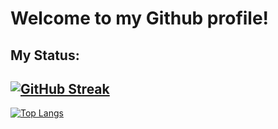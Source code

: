 # Welcome to my Github profile!

## My Status:
[![GitHub Streak](https://github-readme-streak-stats.herokuapp.com/?user=DozNaka&theme=highcontrast)](https://git.io/streak-stats)
---
[![Top Langs](https://github-readme-stats.vercel.app/api/top-langs/?username=DozNaka&layout=compact&theme=vision-friendly-dark)](https://github.com/anuraghazra/github-readme-stats)
